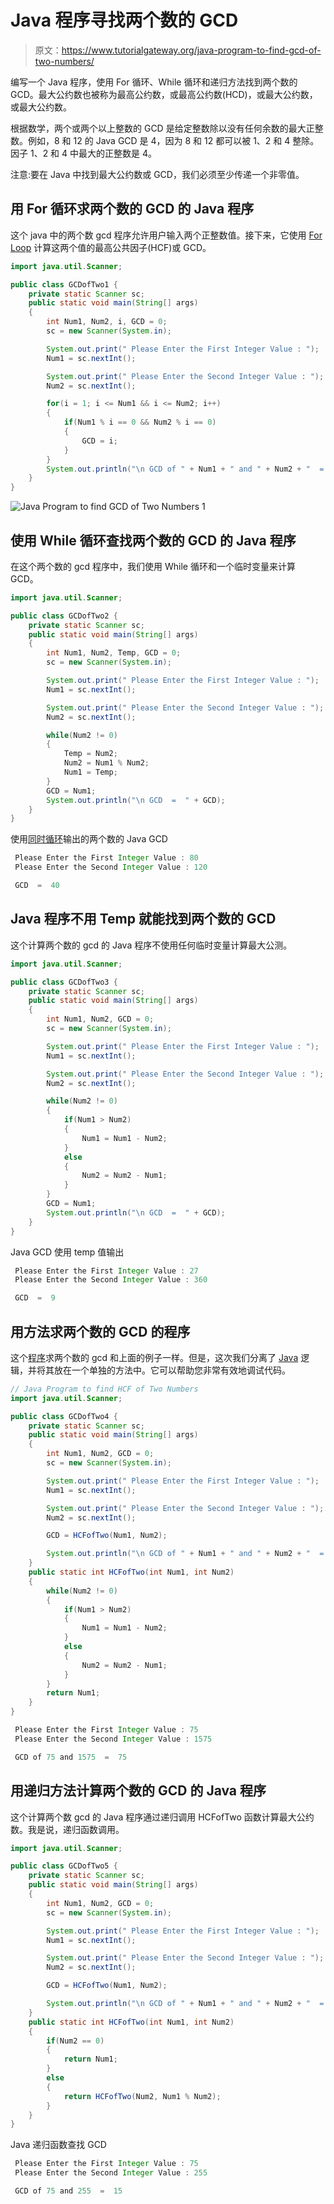 # Java 程序寻找两个数的 GCD

> 原文：<https://www.tutorialgateway.org/java-program-to-find-gcd-of-two-numbers/>

编写一个 Java 程序，使用 For 循环、While 循环和递归方法找到两个数的 GCD。最大公约数也被称为最高公约数，或最高公约数(HCD)，或最大公约数，或最大公约数。

根据数学，两个或两个以上整数的 GCD 是给定整数除以没有任何余数的最大正整数。例如，8 和 12 的 Java GCD 是 4，因为 8 和 12 都可以被 1、2 和 4 整除。因子 1、2 和 4 中最大的正整数是 4。

注意:要在 Java 中找到最大公约数或 GCD，我们必须至少传递一个非零值。

## 用 For 循环求两个数的 GCD 的 Java 程序

这个 java 中的两个数 gcd 程序允许用户输入两个正整数值。接下来，它使用 [For Loop](https://www.tutorialgateway.org/java-for-loop/) 计算这两个值的最高公共因子(HCF)或 GCD。

```java
import java.util.Scanner;

public class GCDofTwo1 {
	private static Scanner sc;
	public static void main(String[] args) 
	{
		int Num1, Num2, i, GCD = 0;
		sc = new Scanner(System.in);

		System.out.print(" Please Enter the First Integer Value : ");
		Num1 = sc.nextInt();	

		System.out.print(" Please Enter the Second Integer Value : ");
		Num2 = sc.nextInt();

		for(i = 1; i <= Num1 && i <= Num2; i++)
	    {
	        if(Num1 % i == 0 && Num2 % i == 0)
	        {
	            GCD = i;
	        }
	    }	
		System.out.println("\n GCD of " + Num1 + " and " + Num2 + "  =  " + GCD);
	}
}
```

![Java Program to find GCD of Two Numbers 1](img/23f40d5abd342edd05c60a4117007c21.png)

## 使用 While 循环查找两个数的 GCD 的 Java 程序

在这个两个数的 gcd 程序中，我们使用 While 循环和一个临时变量来计算 GCD。

```java
import java.util.Scanner;

public class GCDofTwo2 {
	private static Scanner sc;
	public static void main(String[] args) 
	{
		int Num1, Num2, Temp, GCD = 0;
		sc = new Scanner(System.in);

		System.out.print(" Please Enter the First Integer Value : ");
		Num1 = sc.nextInt();	

		System.out.print(" Please Enter the Second Integer Value : ");
		Num2 = sc.nextInt();

		while(Num2 != 0)
	    {
			Temp = Num2;
			Num2 = Num1 % Num2;
			Num1 = Temp;
	    }
		GCD = Num1;
		System.out.println("\n GCD  =  " + GCD);
	}
}
```

使用[同时循环](https://www.tutorialgateway.org/java-while-loop/)输出的两个数的 Java GCD

```java
 Please Enter the First Integer Value : 80
 Please Enter the Second Integer Value : 120

 GCD  =  40
```

## Java 程序不用 Temp 就能找到两个数的 GCD

这个计算两个数的 gcd 的 Java 程序不使用任何临时变量计算最大公测。

```java
import java.util.Scanner;

public class GCDofTwo3 {
	private static Scanner sc;
	public static void main(String[] args) 
	{
		int Num1, Num2, GCD = 0;
		sc = new Scanner(System.in);

		System.out.print(" Please Enter the First Integer Value : ");
		Num1 = sc.nextInt();	

		System.out.print(" Please Enter the Second Integer Value : ");
		Num2 = sc.nextInt();

		while(Num2 != 0)
	    {
			if(Num1 > Num2)
			{
				Num1 = Num1 - Num2;
			}
			else
			{
				Num2 = Num2 - Num1;
			}
	    }
		GCD = Num1;
		System.out.println("\n GCD  =  " + GCD);
	}
}
```

Java GCD 使用 temp 值输出

```java
 Please Enter the First Integer Value : 27
 Please Enter the Second Integer Value : 360

 GCD  =  9
```

## 用方法求两个数的 GCD 的程序

这个[程序](https://www.tutorialgateway.org/learn-java-programs/)求两个数的 gcd 和上面的例子一样。但是，这次我们分离了 [Java](https://www.tutorialgateway.org/java-tutorial/) 逻辑，并将其放在一个单独的方法中。它可以帮助您非常有效地调试代码。

```java
// Java Program to find HCF of Two Numbers
import java.util.Scanner;

public class GCDofTwo4 {
	private static Scanner sc;
	public static void main(String[] args) 
	{
		int Num1, Num2, GCD = 0;
		sc = new Scanner(System.in);

		System.out.print(" Please Enter the First Integer Value : ");
		Num1 = sc.nextInt();	

		System.out.print(" Please Enter the Second Integer Value : ");
		Num2 = sc.nextInt();

		GCD = HCFofTwo(Num1, Num2);

		System.out.println("\n GCD of " + Num1 + " and " + Num2 + "  =  " + GCD);
	}
	public static int HCFofTwo(int Num1, int Num2)
	{
		while(Num2 != 0)
	    {
			if(Num1 > Num2)
			{
				Num1 = Num1 - Num2;
			}
			else
			{
				Num2 = Num2 - Num1;
			}
	    }
		return Num1;
	}
}
```

```java
 Please Enter the First Integer Value : 75
 Please Enter the Second Integer Value : 1575

 GCD of 75 and 1575  =  75
```

## 用递归方法计算两个数的 GCD 的 Java 程序

这个计算两个数 gcd 的 Java 程序通过递归调用 HCFofTwo 函数计算最大公约数。我是说，递归函数调用。

```java
import java.util.Scanner;

public class GCDofTwo5 {
	private static Scanner sc;
	public static void main(String[] args) 
	{
		int Num1, Num2, GCD = 0;
		sc = new Scanner(System.in);

		System.out.print(" Please Enter the First Integer Value : ");
		Num1 = sc.nextInt();	

		System.out.print(" Please Enter the Second Integer Value : ");
		Num2 = sc.nextInt();

		GCD = HCFofTwo(Num1, Num2);

		System.out.println("\n GCD of " + Num1 + " and " + Num2 + "  =  " + GCD);
	}
	public static int HCFofTwo(int Num1, int Num2)
	{
		if(Num2 == 0)
		{
			return Num1;
		}
		else
		{
			return HCFofTwo(Num2, Num1 % Num2);
		}
	}
}
```

Java 递归函数查找 GCD

```java
 Please Enter the First Integer Value : 75
 Please Enter the Second Integer Value : 255

 GCD of 75 and 255  =  15
```